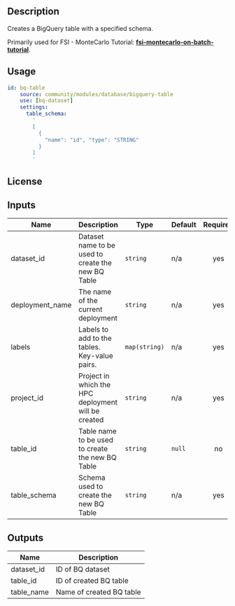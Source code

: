 ## Description

Creates a BigQuery table with a specified schema.

Primarily used for FSI - MonteCarlo Tutorial: **[fsi-montecarlo-on-batch-tutorial]**.

[fsi-montecarlo-on-batch-tutorial]: ../docs/tutorials/fsi-montecarlo-on-batch/README.md

## Usage

```yaml
id: bq-table
    source: community/modules/database/bigquery-table
    use: [bq-dataset]
    settings:
      table_schema:
        '
        [
          {
            "name": "id", "type": "STRING"
          }
        ]
        '
```

## License

<!-- BEGINNING OF PRE-COMMIT-TERRAFORM DOCS HOOK -->
## Inputs

| Name | Description | Type | Default | Required |
|------|-------------|------|---------|:--------:|
| dataset\_id | Dataset name to be used to create the new BQ Table | `string` | n/a | yes |
| deployment\_name | The name of the current deployment | `string` | n/a | yes |
| labels | Labels to add to the tables. Key-value pairs. | `map(string)` | n/a | yes |
| project\_id | Project in which the HPC deployment will be created | `string` | n/a | yes |
| table\_id | Table name to be used to create the new BQ Table | `string` | `null` | no |
| table\_schema | Schema used to create the new BQ Table | `string` | n/a | yes |

## Outputs

| Name | Description |
|------|-------------|
| dataset\_id | ID of BQ dataset |
| table\_id | ID of created BQ table |
| table\_name | Name of created BQ table |

<!-- END OF PRE-COMMIT-TERRAFORM DOCS HOOK -->
